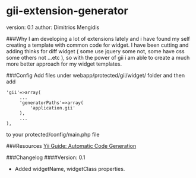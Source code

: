 gii-extension-generator
===================
version: 0.1
author: Dimitrios Mengidis

###Why 
I am developing a lot of extensions lately and i have found my self creating a template with common code for widget.
I have been cutting and adding thinks for diff widget ( some use jquery some not, some have css some others not ...etc ),
so with the power of gii i am able to create a much more better approach for my widget templates.

###Config
Add files under webapp/protected/gii/widget/ folder and then add


    'gii'=>array(
         ...
         'generatorPaths'=>array(
             'application.gii'
         ),
         ...
    ),

to your
    protected/config/main.php file 

###Resources 
[Yii Guide: Automatic Code Generation](http://www.yiiframework.com/doc/guide/1.1/en/topics.gii)

###Changelog
####Version: 0.1
- Added widgetName, widgetClass properties.
